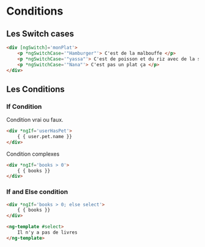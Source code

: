 # Conditions

## Les Switch cases

```html
<div [ngSwitch]='monPlat'>
    <p *ngSwitchCase='"Hamburger"'> C'est de la malbouffe </p>
    <p *ngSwitchCase='"yassa"'> C'est de poisson et du riz avec de la sauce d'oignon</p>
    <p *ngSwitchCase='"Nana"'> C'est pas un plat ça </p>
</div>
```

## Les Conditions

### If Condition

Condition vrai ou faux.

```html
<div *ngIf='userHasPet'>
    { { user.pet.name }}
</div>
```

Condition complexes

```html
<div *ngIf='books > 0'>
    { { books }}
</div>
```

### If and Else condition

```html
<div *ngIf='books > 0; else select'>
    { { books }}
</div>

<ng-template #select>
    Il n'y a pas de livres
</ng-template>
```
